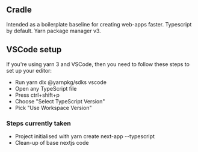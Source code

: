 ## Cradle

Intended as a boilerplate baseline for creating web-apps faster.
Typescript by default.
Yarn package manager v3.

## VSCode setup

If you're using yarn 3 and VSCode, then you need to follow these steps to set up your editor:

* Run yarn dlx @yarnpkg/sdks vscode
* Open any TypeScript file
* Press ctrl+shift+p
* Choose "Select TypeScript Version"
* Pick "Use Workspace Version"

### Steps currently taken

* Project initialised with yarn create next-app --typescript
* Clean-up of base nextjs code